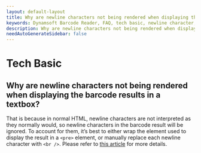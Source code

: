 ```yaml
---
layout: default-layout
title: Why are newline characters not being rendered when displaying the barcode results in a textbox?
keywords: Dynamsoft Barcode Reader, FAQ, tech basic, newline character, barcode result
description: Why are newline characters not being rendered when displaying the barcode results in a textbox?
needAutoGenerateSidebar: false
---
```


# Tech Basic

## Why are newline characters not being rendered when displaying the barcode results in a textbox?

That is because in normal HTML, newline characters are not interpreted as they normally would, so newline characters in the barcode result will be ignored. To account for them, it’s best to either wrap the element used to display the result in a `<pre>` element, or manually replace each newline character with `<br />`. Please refer to [this article](https://www.dynamsoft.com/barcode-reader/programming/javascript/user-guide/?ver=latest#accounting-for-newline-characters-in-the-barcode-result) for more details.
